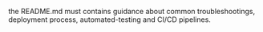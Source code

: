  the README.md must contains guidance about common troubleshootings, deployment process, automated-testing and CI/CD pipelines.
